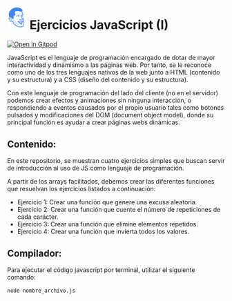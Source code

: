 # <img src="https://github.com/jesus-cano-ortega/js-introduction-exercises/blob/main/assets/resources/img/face.png" width="45" alt="Personal Logo"> Ejercicios JavaScript (I)

[![Open in Gitpod](https://gitpod.io/button/open-in-gitpod.svg)](https://gitpod.io#https://github.com/4GeeksAcademy/html-hello.git)

JavaScript es el lenguaje de programación encargado de dotar de mayor interactividad y dinamismo a las páginas web. Por tanto, se le reconoce como uno de los tres lenguajes nativos de la web junto a HTML (contenido y su estructura) y a CSS (diseño del contenido y su estructura). 

Con este lenguaje de programación del lado del cliente (no en el servidor) podemos crear efectos y animaciones sin ninguna interacción, o respondiendo a eventos causados por el propio usuario tales como botones pulsados y modificaciones del DOM (document object model), donde su principal función es ayudar a crear páginas webs dinámicas.

## Contenido:

En este repositorio, se muestran cuatro ejercicios simples que buscan servir de introducción al uso de JS como lenguaje de programación. 

A partir de los arrays facilitados, debemos crear las diferentes funciones que resuelvan los ejercicios listados a continuación: 

- Ejercicio 1: Crear una función que genere una excusa aleatoria.
- Ejercicio 2: Crear una función que cuente el número de repeticiones de cada carácter.
- Ejercicio 3: Crear una función que elimine elementos repetidos.
- Ejercicio 4: Crear una función que invierta todos los valores.

## Compilador:

Para ejecutar el código javascript por terminal, utilizar el siguiente comando: 

```sh
node nombre_archivo.js
```
